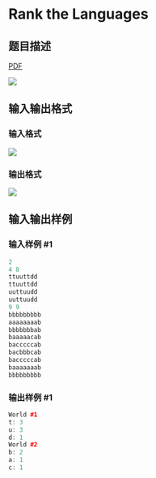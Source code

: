 # Rank the Languages

## 题目描述

[problemUrl]: https://uva.onlinejudge.org/index.php?option=com_onlinejudge&Itemid=8&category=15&page=show_problem&problem=1277

[PDF](https://uva.onlinejudge.org/external/103/p10336.pdf)

![](https://cdn.luogu.com.cn/upload/vjudge_pic/UVA10336/74c40dc9def65c2b688552c451e2e9f48de63ffa.png)

## 输入输出格式

### 输入格式

![](https://cdn.luogu.com.cn/upload/vjudge_pic/UVA10336/0cd01ba4910806d58d974d8af5eebcd0bc523a79.png)

### 输出格式

![](https://cdn.luogu.com.cn/upload/vjudge_pic/UVA10336/4d6fdc6c5036003c2c362366f2479b787ceeb212.png)

## 输入输出样例

### 输入样例 #1

```cpp
2
4 8
ttuuttdd
ttuuttdd
uuttuudd
uuttuudd
9 9
bbbbbbbbb
aaaaaaaab
bbbbbbbab
baaaaacab
bacccccab
bacbbbcab
bacccccab
baaaaaaab
bbbbbbbbb
```


### 输出样例 #1

```cpp
World #1
t: 3
u: 3
d: 1
World #2
b: 2
a: 1
c: 1
```


